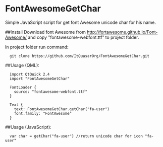 # FontAwesomeGetChar
Simple JavaScript script for get font Awesome unicode char for his name.

##Install
Download font Awesome from http://fortawesome.github.io/Font-Awesome/ and copy "fontawesome-webfont.ttf" to project folder.

In project folder run command:
~~~~~~{.sh}
  git clone https://github.com/ItQuasarOrg/FontAwesomeGetChar.git
~~~~~~

##Usage (QML):
~~~~~~{.qml}
  import QtQuick 2.4
  import "FontAwesomeGetChar"
 
  FontLoader {
    source: "fontawesome-webfont.ttf"
  }
 
  Text {
    text: FontAwesomeGetChar.getChar("fa-user")
    font.family: "FontAwesome"
  }
~~~~~~

##Usage (JavaScript):
~~~~~~{.js}
  var char = getChar("fa-user") //return unicode char for icon "fa-user"
~~~~~~

